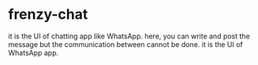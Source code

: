 # frenzy-chat
it is the UI of chatting app like WhatsApp. here, you can write and post the message but the communication between cannot be done. it is the UI of WhatsApp app.
